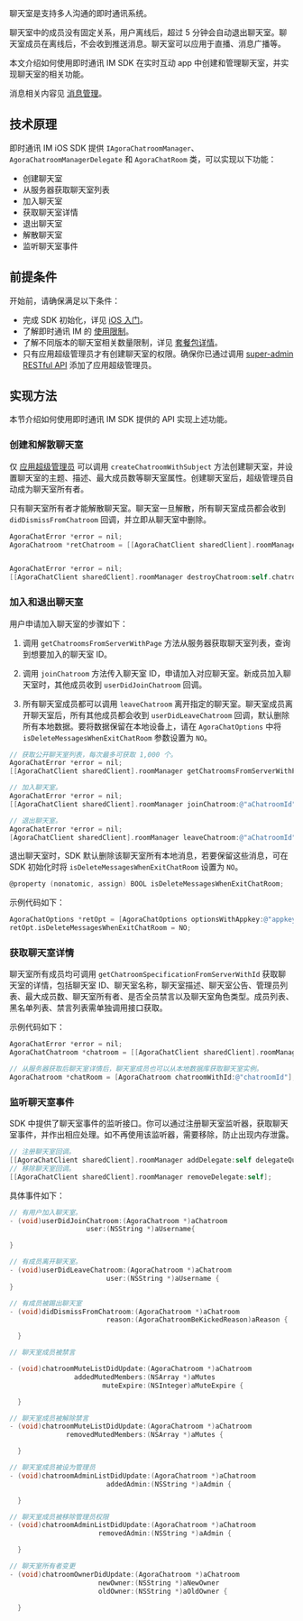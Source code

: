 聊天室是支持多人沟通的即时通讯系统。

聊天室中的成员没有固定关系，用户离线后，超过 5 分钟会自动退出聊天室。聊天室成员在离线后，不会收到推送消息。聊天室可以应用于直播、消息广播等。

本文介绍如何使用即时通讯 IM SDK 在实时互动 app 中创建和管理聊天室，并实现聊天室的相关功能。

消息相关内容见 [消息管理](./agora_chat_message_overview?platform=iOS)。

## 技术原理

即时通讯 IM iOS SDK 提供 `IAgoraChatroomManager`、`AgoraChatroomManagerDelegate` 和 `AgoraChatRoom` 类，可以实现以下功能：

- 创建聊天室
- 从服务器获取聊天室列表
- 加入聊天室
- 获取聊天室详情
- 退出聊天室
- 解散聊天室
- 监听聊天室事件

## 前提条件

开始前，请确保满足以下条件：

- 完成 SDK 初始化，详见 [iOS 入门](./agora_chat_get_started_ios?platform=iOS)。
- 了解即时通讯 IM 的 [使用限制](./agora_chat_limitation?platform=iOS)。
- 了解不同版本的聊天室相关数量限制，详见 [套餐包详情](./agora_chat_plan?platform=iOS)。
- 只有应用超级管理员才有创建聊天室的权限。确保你已通过调用 [super-admin RESTful API](./agora_chat_restful_chatroom_superadmin?platform=RESTful#adding-a-chat-room-super-admin) 添加了应用超级管理员。

## 实现方法

本节介绍如何使用即时通讯 IM SDK 提供的 API 实现上述功能。

### 创建和解散聊天室

仅 [应用超级管理员](./agora_chat_restful_chatroom_superadmin) 可以调用 `createChatroomWithSubject` 方法创建聊天室，并设置聊天室的主题、描述、最大成员数等聊天室属性。创建聊天室后，超级管理员自动成为聊天室所有者。

只有聊天室所有者才能解散聊天室。聊天室一旦解散，所有聊天室成员都会收到 `didDismissFromChatroom` 回调，并立即从聊天室中删除。

```objective-c
AgoraChatError *error = nil;
AgoraChatroom *retChatroom = [[AgoraChatClient sharedClient].roomManager createChatroomWithSubject:@"aSubject" description:@"aDescription" invitees:@[@"user1",@[user2]]message:@"aMessage" maxMembersCount:aMaxMembersCount error:&error];


AgoraChatError *error = nil;
[[AgoraChatClient sharedClient].roomManager destroyChatroom:self.chatroom.chatroomId error:&error];
```

### 加入和退出聊天室

用户申请加入聊天室的步骤如下：

1. 调用 `getChatroomsFromServerWithPage` 方法从服务器获取聊天室列表，查询到想要加入的聊天室 ID。

2. 调用 `joinChatroom` 方法传入聊天室 ID，申请加入对应聊天室。新成员加入聊天室时，其他成员收到 `userDidJoinChatroom` 回调。

3. 所有聊天室成员都可以调用 `leaveChatroom` 离开指定的聊天室。聊天室成员离开聊天室后，所有其他成员都会收到 `userDidLeaveChatroom` 回调，默认删除所有本地数据。要将数据保留在本地设备上，请在 `AgoraChatOptions` 中将 `isDeleteMessagesWhenExitChatRoom` 参数设置为 `NO`。

```objective-c
// 获取公开聊天室列表，每次最多可获取 1,000 个。
AgoraChatError *error = nil;
[[AgoraChatClient sharedClient].roomManager getChatroomsFromServerWithPage:1 pageSize:50 error:&error];

// 加入聊天室。
AgoraChatError *error = nil;
[[AgoraChatClient sharedClient].roomManager joinChatroom:@"aChatroomId" error:&error];

// 退出聊天室。
AgoraChatError *error = nil;
[AgoraChatClient sharedClient].roomManager leaveChatroom:@"aChatroomId" error:&error];
```

退出聊天室时，SDK 默认删除该聊天室所有本地消息，若要保留这些消息，可在 SDK 初始化时将 `isDeleteMessagesWhenExitChatRoom` 设置为 `NO`。

```objective-c
@property (nonatomic, assign) BOOL isDeleteMessagesWhenExitChatRoom;

```

示例代码如下：

```objective-c
AgoraChatOptions *retOpt = [AgoraChatOptions optionsWithAppkey:@"appkey"];
retOpt.isDeleteMessagesWhenExitChatRoom = NO;
```

### 获取聊天室详情

聊天室所有成员均可调用 `getChatroomSpecificationFromServerWithId` 获取聊天室的详情，包括聊天室 ID、聊天室名称，聊天室描述、聊天室公告、管理员列表、最大成员数、聊天室所有者、是否全员禁言以及聊天室角色类型。成员列表、黑名单列表、禁言列表需单独调用接口获取。

示例代码如下：

```objective-c
AgoraChatError *error = nil;
AgoraChatChatroom *chatroom = [[AgoraChatClient sharedClient].roomManager getChatroomSpecificationFromServerWithId:@“chatroomId” error:&error];

// 从服务器获取后聊天室详情后，聊天室成员也可以从本地数据库获取聊天室实例。
AgoraChatroom *chatRoom = [AgoraChatroom chatroomWithId:@"chatroomId"];
```

### 监听聊天室事件

SDK 中提供了聊天室事件的监听接口。你可以通过注册聊天室监听器，获取聊天室事件，并作出相应处理。如不再使用该监听器，需要移除，防止出现内存泄露。

```objective-c
// 注册聊天室回调。
[[AgoraChatClient sharedClient].roomManager addDelegate:self delegateQueue:nil];
// 移除聊天室回调。
[[AgoraChatClient sharedClient].roomManager removeDelegate:self];
```

具体事件如下：

```objective-c
// 有用户加入聊天室。
- (void)userDidJoinChatroom:(AgoraChatroom *)aChatroom
                   user:(NSString *)aUsername{

}

// 有成员离开聊天室。
- (void)userDidLeaveChatroom:(AgoraChatroom *)aChatroom
                        user:(NSString *)aUsername {
}

// 有成员被踢出聊天室
- (void)didDismissFromChatroom:(AgoraChatroom *)aChatroom
                        reason:(AgoraChatroomBeKickedReason)aReason {

  }

// 聊天室成员被禁言

- (void)chatroomMuteListDidUpdate:(AgoraChatroom *)aChatroom
                addedMutedMembers:(NSArray *)aMutes
                       muteExpire:(NSInteger)aMuteExpire {

  }

// 聊天室成员被解除禁言
- (void)chatroomMuteListDidUpdate:(AgoraChatroom *)aChatroom
              removedMutedMembers:(NSArray *)aMutes {

  }

// 聊天室成员被设为管理员
- (void)chatroomAdminListDidUpdate:(AgoraChatroom *)aChatroom
                        addedAdmin:(NSString *)aAdmin {

  }

// 聊天室成员被移除管理员权限
- (void)chatroomAdminListDidUpdate:(AgoraChatroom *)aChatroom
                      removedAdmin:(NSString *)aAdmin {

  }

// 聊天室所有者变更
- (void)chatroomOwnerDidUpdate:(AgoraChatroom *)aChatroom
                      newOwner:(NSString *)aNewOwner
                      oldOwner:(NSString *)aOldOwner {

  }
```